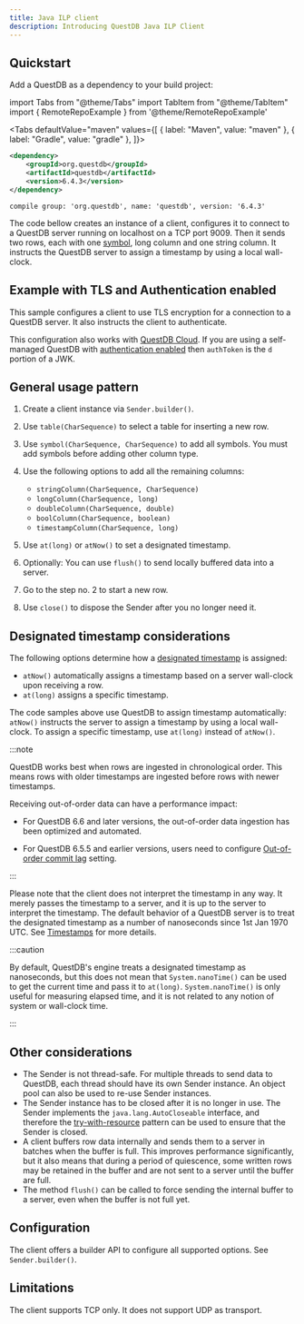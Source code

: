 ```yaml
---
title: Java ILP client
description: Introducing QuestDB Java ILP Client
---
```


## Quickstart

Add a QuestDB as a dependency to your build project:

<!-- prettier-ignore-start -->

import Tabs from "@theme/Tabs"
import TabItem from "@theme/TabItem"
import { RemoteRepoExample } from '@theme/RemoteRepoExample'

<Tabs defaultValue="maven" values={[
{ label: "Maven", value: "maven" },
{ label: "Gradle", value: "gradle" },
]}>

<!-- prettier-ignore-end -->

<TabItem value="maven">


```xml
<dependency>
    <groupId>org.questdb</groupId>
    <artifactId>questdb</artifactId>
    <version>6.4.3</version>
</dependency>
```

</TabItem>


<TabItem value="gradle">


```text
compile group: 'org.questdb', name: 'questdb', version: '6.4.3'
```

</TabItem>


</Tabs>


The code bellow creates an instance of a client, configures it to connect to a
QuestDB server running on localhost on a TCP port 9009. Then it sends two rows,
each with one [symbol](/docs/concept/symbol/), long column and one string
column. It instructs the QuestDB server to assign a timestamp by using a local
wall-clock.

<RemoteRepoExample name="ilp" lang="java" header={false} />

## Example with TLS and Authentication enabled

This sample configures a client to use TLS encryption for a connection to a
QuestDB server. It also instructs the client to authenticate.

<RemoteRepoExample name="ilp-auth-tls" lang="java" header={false} />

This configuration also works with [QuestDB Cloud](https://questdb.io/cloud/).
If you are using a self-managed QuestDB with
[authentication enabled](/docs/reference/api/ilp/authenticate) then `authToken`
is the `d` portion of a JWK.

## General usage pattern

1. Create a client instance via `Sender.builder()`.
2. Use `table(CharSequence)` to select a table for inserting a new row.
3. Use `symbol(CharSequence, CharSequence)` to add all symbols. You must add
   symbols before adding other column type.
4. Use the following options to add all the remaining columns:

   - `stringColumn(CharSequence, CharSequence)`
   - `longColumn(CharSequence, long)`
   - `doubleColumn(CharSequence, double)`
   - `boolColumn(CharSequence, boolean)`
   - `timestampColumn(CharSequence, long)`

5. Use `at(long)` or `atNow()` to set a designated timestamp.
6. Optionally: You can use `flush()` to send locally buffered data into a
   server.
7. Go to the step no. 2 to start a new row.
8. Use `close()` to dispose the Sender after you no longer need it.

## Designated timestamp considerations

The following options determine how a
[designated timestamp](/docs/concept/designated-timestamp/) is assigned:

- `atNow()` automatically assigns a timestamp based on a server wall-clock upon
  receiving a row.
- `at(long)` assigns a specific timestamp.

The code samples above use QuestDB to assign timestamp automatically: `atNow()`
instructs the server to assign a timestamp by using a local wall-clock. To
assign a specific timestamp, use `at(long)` instead of `atNow()`.

:::note

QuestDB works best when rows are ingested in chronological order. This means
rows with older timestamps are ingested before rows with newer timestamps.

Receiving out-of-order data can have a performance impact:

- For QuestDB 6.6 and later versions, the out-of-order data ingestion has been
  optimized and automated.

- For QuestDB 6.5.5 and earlier versions, users need to configure
  [Out-of-order commit lag](/docs/guides/out-of-order-commit-lag) setting.

:::

Please note that the client does not interpret the timestamp in any way. It
merely passes the timestamp to a server, and it is up to the server to interpret
the timestamp. The default behavior of a QuestDB server is to treat the
designated timestamp as a number of nanoseconds since 1st Jan 1970 UTC. See
[Timestamps](/docs/develop/insert-data/#timestamps) for more details.

:::caution

By default, QuestDB's engine treats a designated timestamp as nanoseconds, but
this does not mean that `System.nanoTime()` can be used to get the current time
and pass it to `at(long)`. `System.nanoTime()` is only useful for measuring
elapsed time, and it is not related to any notion of system or wall-clock time.

:::

## Other considerations

- The Sender is not thread-safe. For multiple threads to send data to QuestDB,
  each thread should have its own Sender instance. An object pool can also be
  used to re-use Sender instances.
- The Sender instance has to be closed after it is no longer in use. The Sender
  implements the `java.lang.AutoCloseable` interface, and therefore the
  [try-with-resource](https://docs.oracle.com/javase/tutorial/essential/exceptions/tryResourceClose.html)
  pattern can be used to ensure that the Sender is closed.
- A client buffers row data internally and sends them to a server in batches
  when the buffer is full. This improves performance significantly, but it also
  means that during a period of quiescence, some written rows may be retained in
  the buffer and are not sent to a server until the buffer are full.
- The method `flush()` can be called to force sending the internal buffer to a
  server, even when the buffer is not full yet.

## Configuration

The client offers a builder API to configure all supported options. See
`Sender.builder()`.

## Limitations

The client supports TCP only. It does not support UDP as transport.

